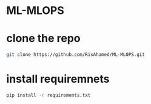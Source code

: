 # ML-MLOPS
# clone the repo 

``` bash 
git clone https://github.com/RisAhamed/ML-MLOPS.git
```

# install requiremnets 
``` bash 
pip install -r requirements.txt
```
